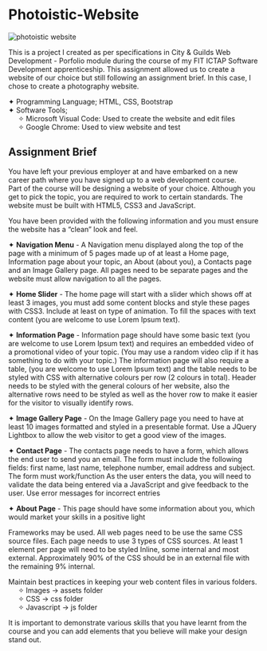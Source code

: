 # Photoistic-Website
![photoistic website](https://user-images.githubusercontent.com/22479692/124032051-fbcf2580-d9ef-11eb-8116-805a9e5c12bb.png)

This is a project I created as per specifications in City & Guilds Web Development - Porfolio module during the course of my FIT ICTAP Software Development apprenticeship. 
This assignment allowed us to create a website of our choice but still following an assignment brief. In this case, I chose to create a photography website.

✦ Programming Language; HTML, CSS, Bootstrap  
✦ Software Tools;  
   &nbsp;&nbsp;&nbsp;&nbsp; ✧ Microsoft Visual Code: Used to create the website and edit files  
   &nbsp;&nbsp;&nbsp;&nbsp; ✧ Google Chrome: Used to view website and test  

## Assignment Brief
You have left your previous employer at and have embarked on a new career path where you have signed up to a web development course.  
Part of the course will be designing a website of your choice. Although you get to pick the topic, you are required to work to certain standards. The website must be built with HTML5, CSS3 and JavaScript.

You have been provided with the following information and you must ensure the website has a “clean” look and feel. 

✦ **Navigation Menu** - A Navigation menu displayed along the top of the page with a minimum of 5 pages made up of at least a Home page, Information page about your topic, an About (about you), a Contacts page and an Image Gallery page.  All pages need to be separate pages and the website must allow navigation to all the pages.  
  
✦ **Home Slider** - The home page will start with a slider which shows off at least 3 images, you must add some content blocks and style these pages with CSS3. Include at least on type of animation. To fill the spaces with text content (you are welcome to use Lorem Ipsum text).  
  
✦ **Information Page** - Information page should have some basic text (you are welcome to use Lorem Ipsum text) and requires an embedded video of a promotional video of your topic. (You may use a random video clip if it has something to do with your topic.)
The information page will also require a table, (you are welcome to use Lorem Ipsum text) and the table needs to be styled with CSS with alternative colours per row (2 colours in total). Header needs to be styled with the general colours of her website, also the alternative rows need to be styled as well as the hover row to make it easier for the visitor to visually identify rows.  
  
✦ **Image Gallery Page** - On the Image Gallery page you need to have at least 10 images formatted and styled in a presentable format. Use a JQuery Lightbox to allow the web visitor to get a good view of the images.  
  
✦ **Contact Page** - The contacts page needs to have a form, which allows the end user to send you an email. The form must include the following fields:  first name, last name, telephone number, email address and subject. The form must work/function
As the user enters the data, you will need to validate the data being entered via a JavaScript and give feedback to the user. Use error messages for incorrect entries   
  
✦ **About Page** - This page should have some information about you, which would market your skills in a positive light  
  
Frameworks may be used. All web pages need to be use the same CSS source files. Each page needs to use 3 types of CSS sources. At least 1 element per page will need to be styled Inline, some internal and most external. Approximately 90% of the CSS should be in an external file with the remaining 9% internal.   
   
Maintain best practices in keeping your web content files in various folders.  
 &nbsp;&nbsp;&nbsp;&nbsp; ✧ Images -> assets folder  
 &nbsp;&nbsp;&nbsp;&nbsp; ✧ CSS -> css folder  
 &nbsp;&nbsp;&nbsp;&nbsp; ✧ Javascript -> js folder  
    
It is important to demonstrate various skills that you have learnt from the course and you can add elements that you believe will make your design stand out.
